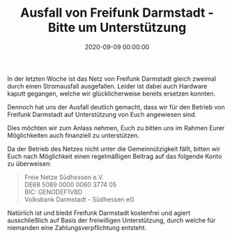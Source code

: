 ﻿---
layout: post
title: "Ausfall von Freifunk Darmstadt - Bitte um Unterstützung"
date: 2020-09-09 00:00:00
categories: community
---
In der letzten Woche ist das Netz von Freifunk Darmstadt gleich zweimal durch einen Stromausfall ausgefallen.
Leider ist dabei auch Hardware kaputt gegangen, welche wir glücklicherweise bereits ersetzen konnten.

Dennoch hat uns der Ausfall deutlich gemacht, dass wir für den Betrieb von Freifunk Darmstadt auf Unterstützung von Euch angewiesen sind.

<!--*-->

Dies möchten wir zum Anlass nehmen, Euch zu bitten uns im Rahmen Eurer Möglichkeiten auch finanziell zu unterstützen.

Da der Betrieb des Netzes nicht unter die Gemeinnützigkeit fällt, bitten wir Euch nach Möglichkeit einen regelmäßigen Beitrag auf das folgende Konto zu überweisen:

<blockquote>
  Freie Netze Südhessen e.V.<br/>
  DE68 5089 0000 0060 3774 05<br/>
  BIC: GENODEF1VBD<br/>
  Volksbank Darmstadt - Südhessen eG
</blockquote>

Natürlich ist und bleibt Freifunk Darmstadt kostenfrei und agiert ausschließlich auf Basis der freiwilligen Unterstützung, durch welche für niemanden eine Zahlungsverpflichtung entsteht.
